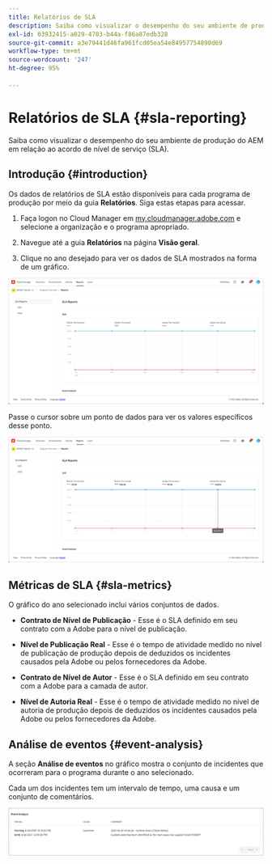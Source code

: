 ```yaml
---
title: Relatórios de SLA
description: Saiba como visualizar o desempenho do seu ambiente de produção do AEM em relação ao acordo de nível de serviço (SLA).
exl-id: 03932415-a029-4703-b44a-f86a87edb328
source-git-commit: a3e79441d46fa961fcd05ea54e84957754890d69
workflow-type: tm+mt
source-wordcount: '247'
ht-degree: 95%

---
```



# Relatórios de SLA {#sla-reporting}

Saiba como visualizar o desempenho do seu ambiente de produção do AEM em relação ao acordo de nível de serviço (SLA).

## Introdução {#introduction}

Os dados de relatórios de SLA estão disponíveis para cada programa de produção por meio da guia **Relatórios**. Siga estas etapas para acessar.

1. Faça logon no Cloud Manager em [my.cloudmanager.adobe.com](https://my.cloudmanager.adobe.com/) e selecione a organização e o programa apropriado.

1. Navegue até a guia **Relatórios** na página **Visão geral**.

1. Clique no ano desejado para ver os dados de SLA mostrados na forma de um gráfico.

![Exemplo de gráfico de SLA](assets/sla-reporting-1.png)

Passe o cursor sobre um ponto de dados para ver os valores específicos desse ponto.

![Exibição de dados detalhados](assets/sla-reporting-b.png)

## Métricas de SLA {#sla-metrics}

O gráfico do ano selecionado inclui vários conjuntos de dados.

* **Contrato de Nível de Publicação** - Esse é o SLA definido em seu contrato com a Adobe para o nível de publicação.

* **Nível de Publicação Real** - Esse é o tempo de atividade medido no nível de publicação de produção depois de deduzidos os incidentes causados pela Adobe ou pelos fornecedores da Adobe.

* **Contrato de Nível de Autor** - Esse é o SLA definido em seu contrato com a Adobe para a camada de autor.

* **Nível de Autoria Real** - Esse é o tempo de atividade medido no nível de autoria de produção depois de deduzidos os incidentes causados pela Adobe ou pelos fornecedores da Adobe.

## Análise de eventos {#event-analysis}

A seção **Análise de eventos** no gráfico mostra o conjunto de incidentes que ocorreram para o programa durante o ano selecionado.

Cada um dos incidentes tem um intervalo de tempo, uma causa e um conjunto de comentários.

![Exemplo de análise de eventos](assets/sla-reporting-c.png)
